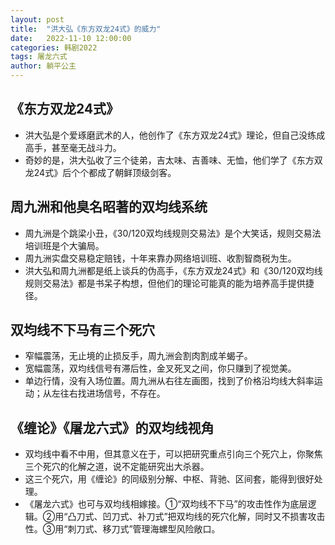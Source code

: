```yaml
---
layout: post
title:  "洪大弘《东方双龙24式》的威力"
date:   2022-11-10 12:00:00
categories: 韩剧2022
tags: 屠龙六式
author: 躺平公主
---
```


## 《东方双龙24式》
* 洪大弘是个爱琢磨武术的人，他创作了《东方双龙24式》理论，但自己没练成高手，甚至毫无战斗力。
* 奇妙的是，洪大弘收了三个徒弟，吉太味、吉善味、无恤，他们学了《东方双龙24式》后个个都成了朝鲜顶级剑客。

## 周九洲和他臭名昭著的双均线系统
* 周九洲是个跳梁小丑，《30/120双均线规则交易法》是个大笑话，规则交易法培训班是个大骗局。
* 周九洲实盘交易稳定赔钱，十年来靠办网络培训班、收割智商税为生。
* 洪大弘和周九洲都是纸上谈兵的伪高手，《东方双龙24式》和《30/120双均线规则交易法》都是书呆子构想，但他们的理论可能真的能为培养高手提供捷径。

## 双均线不下马有三个死穴
* 窄幅震荡，无止境的止损反手，周九洲会割肉割成羊蝎子。
* 宽幅震荡，双均线信号有滞后性，金叉死叉之间，你只赚到了视觉美。
* 单边行情，没有入场位置。周九洲从右往左画图，找到了价格沿均线大斜率运动；从左往右找进场信号，不存在。

## 《缠论》《屠龙六式》的双均线视角
* 双均线中看不中用，但其意义在于，可以把研究重点引向三个死穴上，你聚焦三个死穴的化解之道，说不定能研究出大杀器。
* 这三个死穴，用《缠论》的同级别分解、中枢、背驰、区间套，能得到很好处理。
* 《屠龙六式》也可与双均线相嫁接。①“双均线不下马”的攻击性作为底层逻辑。②用“凸刀式、凹刀式、补刀式”把双均线的死穴化解，同时又不损害攻击性。③用“刺刀式、移刀式”管理海螺型风险敞口。
